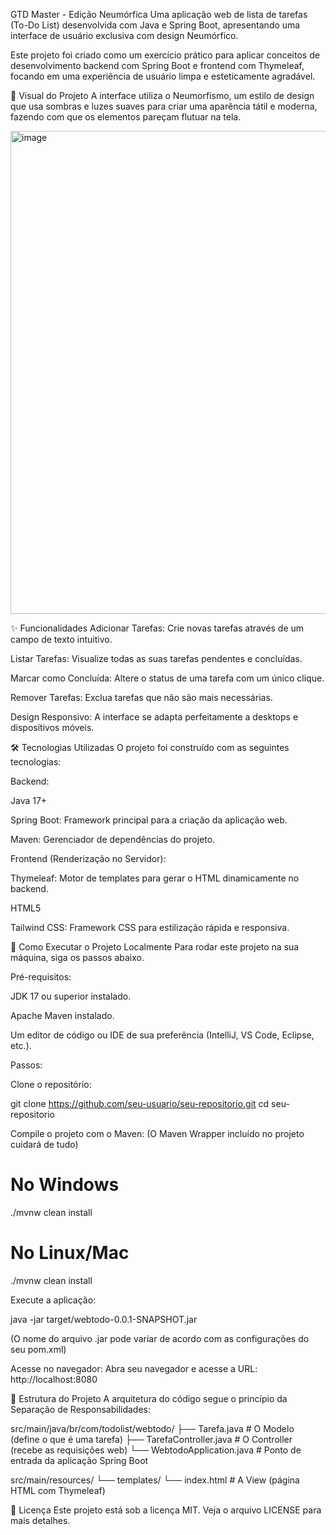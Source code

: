 GTD Master - Edição Neumórfica
Uma aplicação web de lista de tarefas (To-Do List) desenvolvida com Java e Spring Boot, apresentando uma interface de usuário exclusiva com design Neumórfico.

Este projeto foi criado como um exercício prático para aplicar conceitos de desenvolvimento backend com Spring Boot e frontend com Thymeleaf, focando em uma experiência de usuário limpa e esteticamente agradável.

🎨 Visual do Projeto
A interface utiliza o Neumorfismo, um estilo de design que usa sombras e luzes suaves para criar uma aparência tátil e moderna, fazendo com que os elementos pareçam flutuar na tela.

<img width="1197" height="773" alt="image" src="https://github.com/user-attachments/assets/075c6639-665e-4852-8452-02285595a42a" />


✨ Funcionalidades
Adicionar Tarefas: Crie novas tarefas através de um campo de texto intuitivo.

Listar Tarefas: Visualize todas as suas tarefas pendentes e concluídas.

Marcar como Concluída: Altere o status de uma tarefa com um único clique.

Remover Tarefas: Exclua tarefas que não são mais necessárias.

Design Responsivo: A interface se adapta perfeitamente a desktops e dispositivos móveis.

🛠️ Tecnologias Utilizadas
O projeto foi construído com as seguintes tecnologias:

Backend:

Java 17+

Spring Boot: Framework principal para a criação da aplicação web.

Maven: Gerenciador de dependências do projeto.

Frontend (Renderização no Servidor):

Thymeleaf: Motor de templates para gerar o HTML dinamicamente no backend.

HTML5

Tailwind CSS: Framework CSS para estilização rápida e responsiva.

🚀 Como Executar o Projeto Localmente
Para rodar este projeto na sua máquina, siga os passos abaixo.

Pré-requisitos:

JDK 17 ou superior instalado.

Apache Maven instalado.

Um editor de código ou IDE de sua preferência (IntelliJ, VS Code, Eclipse, etc.).

Passos:

Clone o repositório:

git clone https://github.com/seu-usuario/seu-repositorio.git
cd seu-repositorio

Compile o projeto com o Maven:
(O Maven Wrapper incluído no projeto cuidará de tudo)

# No Windows
./mvnw clean install

# No Linux/Mac
./mvnw clean install

Execute a aplicação:

java -jar target/webtodo-0.0.1-SNAPSHOT.jar 

(O nome do arquivo .jar pode variar de acordo com as configurações do seu pom.xml)

Acesse no navegador:
Abra seu navegador e acesse a URL: http://localhost:8080

📂 Estrutura do Projeto
A arquitetura do código segue o princípio da Separação de Responsabilidades:

src/main/java/br/com/todolist/webtodo/
├── Tarefa.java               # O Modelo (define o que é uma tarefa)
├── TarefaController.java     # O Controller (recebe as requisições web)
└── WebtodoApplication.java   # Ponto de entrada da aplicação Spring Boot

src/main/resources/
└── templates/
    └── index.html            # A View (página HTML com Thymeleaf)

📄 Licença
Este projeto está sob a licença MIT. Veja o arquivo LICENSE para mais detalhes.


